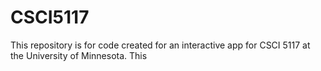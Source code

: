# CSCI5117
This repository is for code created for an interactive app for CSCI 5117 at the University of Minnesota. This 

